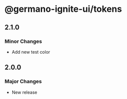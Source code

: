 # @germano-ignite-ui/tokens

## 2.1.0

### Minor Changes

- Add new test color

## 2.0.0

### Major Changes

- New release
